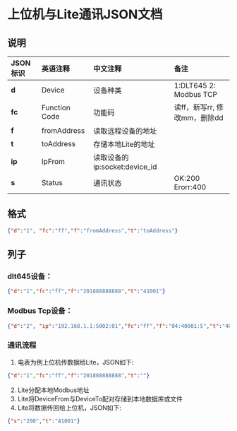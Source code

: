 # 上位机与Lite通讯JSON文档

## 说明
JSON标识 | 英语注释 | 中文注释 | 备注
:---|:---|:---|:---
**d** | Device | 设备种类 | 1:DLT645 2: Modbus TCP
**fc** | Function Code | 功能码 |读ff，新写rr, 修改mm，删除dd
**f** | fromAddress | 读取远程设备的地址 |
**t** | toAddress | 存储本地Lite的地址 |
**ip** | IpFrom | 读取设备的ip:socket:device_id |
**s** | Status | 通讯状态 | OK:200 Erorr:400


## 格式
```json
{"d":"1", "fc":"ff","f":"fromAddress","t":"toAddress"}
```

## 列子
### dlt645设备： 
```json
{"d":"1","fc":"ff","f":"201888888888","t":"41001"}
```
### Modbus Tcp设备： 
```json
{"d":"2", "ip":"192.168.1.1:5002:01","fc":"ff","f":"04:40001:5","t":"400010:5"}
```
### 通讯流程
1. 电表为例上位机传数据给Lite，JSON如下:
```json
{"d":"1","fc":"ff","f":"201888888888","t":""}
```
2. Lite分配本地Modbus地址
3. Lite将DeviceFrom与DeviceTo配对存储到本地数据库或文件
4. Lite将数据传回给上位机，JSON如下:
```json
{"s":"200","t":"41001"}
```